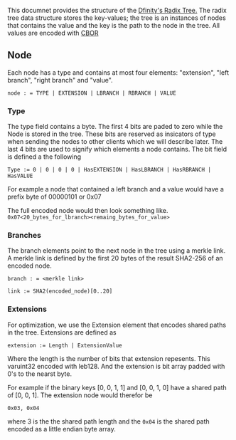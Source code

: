 This documnet provides the structure of the [Dfinity's Radix Tree.](https://ipfs.io/ipns/QmdJiuMWp2FxyaerfLrtdLF6Nr1EWpL7dPAxA9oKSPYYgV/wiki/Radix_tree.html) 
The radix tree data structure stores the key-values; the tree is an instances of nodes that contains the value and the key is the path to the node in the tree. All values are encoded with [CBOR](http://cbor.io)

## Node
Each node has a type and contains at most four elements: 
"extension", "left branch", "right branch" and "value".

```
node : = TYPE | EXTENSION | LBRANCH | RBRANCH | VALUE
```

### Type
The type field contains a byte. The first 4 bits are paded to zero while the Node is stored in the tree. These bits are reserved as insicators of type when sending the nodes to other clients which we will describe later. The last 4 bits are used to signify which elements a node contains. The bit field is defined a the following

```
Type := 0 | 0 | 0 | 0 | HasEXTENSION | HasLBRANCH | HasRBRANCH | HasVALUE
```

For example a node that contained a left branch and a value would have a prefix byte of 00000101 or 0x07

The full encoded node would then look something like. `0x07<20_bytes_for_lbranch><remaing_bytes_for_value>` 


### Branches

The branch elements point to the next node in the tree using a merkle link.
A merkle link is defined by the first 20 bytes of the result SHA2-256 of an encoded node.


```
branch : = <merkle link>
```

```
link := SHA2(encoded_node)[0..20]
```


### Extensions
For optimization, we use the Extension element that encodes shared paths in the tree. Extensions are defined as

```
extension := Length | ExtensionValue

```
Where the length is the number of bits that extension repesents. This varuint32
encoded with leb128. And the extension is bit array padded with 0's to the nearst byte. 

For example if the binary keys [0, 0, 1, 1] and
[0, 0, 1, 0] have a shared path of [0, 0, 1]. The extension node would therefor be

`0x03, 0x04`

where 3 is the the shared path length and the `0x04` is the shared path encoded
as a little endian byte array.
